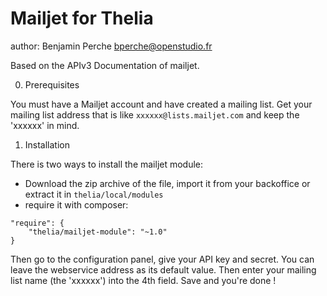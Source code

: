 Mailjet for Thelia
===
author: Benjamin Perche <bperche@openstudio.fr>

Based on the APIv3 Documentation of mailjet.

0. Prerequisites

You must have a Mailjet account and have created a mailing list.
Get your mailing list address that is like ```xxxxxx@lists.mailjet.com``` and keep the 'xxxxxx' in mind. 

1. Installation

There is two ways to install the mailjet module:
- Download the zip archive of the file, import it from your backoffice or extract it in ```thelia/local/modules```
- require it with composer:
```
"require": {
    "thelia/mailjet-module": "~1.0"
}
```
    
Then go to the configuration panel, give your API key and secret. You can leave the webservice address as its default value. Then enter your mailing list name (the 'xxxxxx') into the 4th field.
Save and you're done !
